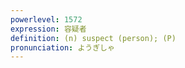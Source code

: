 ```yaml
---
powerlevel: 1572
expression: 容疑者
definition: (n) suspect (person); (P)
pronunciation: ようぎしゃ
---
```

